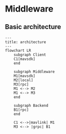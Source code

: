 # Middleware

## Basic architecture
```mermaid
---
title: architecture
---
flowchart LR
    subgraph Client
    C1[mavsdk]
    end
    
    subgraph Middleware
    M1[mavsdk]
    M2[local]
    M3[rpc]
    M1 <--> M2
    M1 <--> M3
    end

    subgraph Backend
    B1[rpc]
    end

    C1 <-->|mavlink| M1
    M3 <--> |grpc| B1
```
